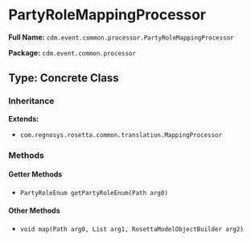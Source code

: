 # PartyRoleMappingProcessor

**Full Name:** `cdm.event.common.processor.PartyRoleMappingProcessor`

**Package:** `cdm.event.common.processor`

## Type: Concrete Class

### Inheritance

**Extends:**
- `com.regnosys.rosetta.common.translation.MappingProcessor`

### Methods

#### Getter Methods

- `PartyRoleEnum getPartyRoleEnum(Path arg0)`

#### Other Methods

- `void map(Path arg0, List arg1, RosettaModelObjectBuilder arg2)`

